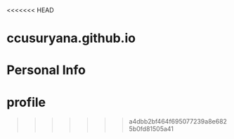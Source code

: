 <<<<<<< HEAD
# ccusuryana.github.io
Personal Info
=======
# profile

>>>>>>> a4dbb2bf464f695077239a8e6825b0fd81505a41
